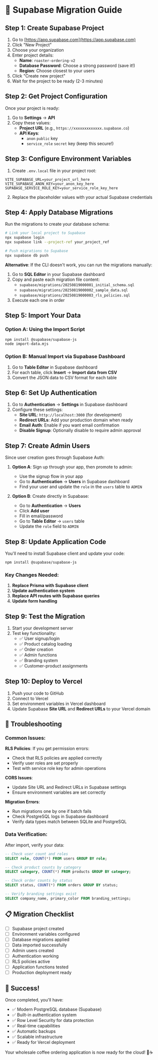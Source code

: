 # 🚀 Supabase Migration Guide

## Step 1: Create Supabase Project

1. Go to [https://app.supabase.com](https://app.supabase.com)
2. Click "New Project"
3. Choose your organization
4. Enter project details:
   - **Name**: `roaster-ordering-v2`
   - **Database Password**: Choose a strong password (save it!)
   - **Region**: Choose closest to your users
5. Click "Create new project"
6. Wait for the project to be ready (2-3 minutes)

## Step 2: Get Project Configuration

Once your project is ready:

1. Go to **Settings** → **API**
2. Copy these values:
   - **Project URL** (e.g., `https://xxxxxxxxxxxxx.supabase.co`)
   - **API Keys**:
     - `anon` `public` key
     - `service_role` `secret` key (keep this secure!)

## Step 3: Configure Environment Variables

1. Create `.env.local` file in your project root:

```env
VITE_SUPABASE_URL=your_project_url_here
VITE_SUPABASE_ANON_KEY=your_anon_key_here
SUPABASE_SERVICE_ROLE_KEY=your_service_role_key_here
```

2. Replace the placeholder values with your actual Supabase credentials

## Step 4: Apply Database Migrations

Run the migrations to create your database schema:

```bash
# Link your local project to Supabase
npx supabase login
npx supabase link --project-ref your_project_ref

# Push migrations to Supabase
npx supabase db push
```

**Alternative**: If the CLI doesn't work, you can run the migrations manually:

1. Go to **SQL Editor** in your Supabase dashboard
2. Copy and paste each migration file content:
   - `supabase/migrations/20250819000001_initial_schema.sql`
   - `supabase/migrations/20250819000002_sample_data.sql`  
   - `supabase/migrations/20250819000003_rls_policies.sql`
3. Execute each one in order

## Step 5: Import Your Data

### Option A: Using the Import Script

```bash
npm install @supabase/supabase-js
node import-data.mjs
```

### Option B: Manual Import via Supabase Dashboard

1. Go to **Table Editor** in Supabase dashboard
2. For each table, click **Insert** → **Import data from CSV**
3. Convert the JSON data to CSV format for each table

## Step 6: Set Up Authentication

1. Go to **Authentication** → **Settings** in Supabase dashboard
2. Configure these settings:
   - **Site URL**: `http://localhost:3000` (for development)
   - **Redirect URLs**: Add your production domain when ready
   - **Email Auth**: Enable if you want email confirmation
   - **Disable Signup**: Optionally disable to require admin approval

## Step 7: Create Admin Users

Since user creation goes through Supabase Auth:

1. **Option A**: Sign up through your app, then promote to admin:
   - Use the signup flow in your app
   - Go to **Authentication** → **Users** in Supabase dashboard
   - Find your user and update the `role` in the `users` table to `ADMIN`

2. **Option B**: Create directly in Supabase:
   - Go to **Authentication** → **Users**
   - Click **Add user**
   - Fill in email/password
   - Go to **Table Editor** → `users` table
   - Update the `role` field to `ADMIN`

## Step 8: Update Application Code

You'll need to install Supabase client and update your code:

```bash
npm install @supabase/supabase-js
```

### Key Changes Needed:

1. **Replace Prisma with Supabase client**
2. **Update authentication system**
3. **Replace API routes with Supabase queries**
4. **Update form handling**

## Step 9: Test the Migration

1. Start your development server
2. Test key functionality:
   - ✅ User signup/login
   - ✅ Product catalog loading
   - ✅ Order creation
   - ✅ Admin functions
   - ✅ Branding system
   - ✅ Customer-product assignments

## Step 10: Deploy to Vercel

1. Push your code to GitHub
2. Connect to Vercel
3. Set environment variables in Vercel dashboard
4. Update Supabase **Site URL** and **Redirect URLs** to your Vercel domain

## 🔧 Troubleshooting

### Common Issues:

**RLS Policies**: If you get permission errors:
- Check that RLS policies are applied correctly
- Verify user roles are set properly
- Test with service role key for admin operations

**CORS Issues**: 
- Update Site URL and Redirect URLs in Supabase settings
- Ensure environment variables are set correctly

**Migration Errors**:
- Run migrations one by one if batch fails
- Check PostgreSQL logs in Supabase dashboard
- Verify data types match between SQLite and PostgreSQL

### Data Verification:

After import, verify your data:

```sql
-- Check user count and roles
SELECT role, COUNT(*) FROM users GROUP BY role;

-- Check product counts by category
SELECT category, COUNT(*) FROM products GROUP BY category;

-- Check order counts by status
SELECT status, COUNT(*) FROM orders GROUP BY status;

-- Verify branding settings exist
SELECT company_name, primary_color FROM branding_settings;
```

## 📋 Migration Checklist

- [ ] Supabase project created
- [ ] Environment variables configured
- [ ] Database migrations applied
- [ ] Data imported successfully
- [ ] Admin users created
- [ ] Authentication working
- [ ] RLS policies active
- [ ] Application functions tested
- [ ] Production deployment ready

## 🎉 Success!

Once completed, you'll have:
- ✅ Modern PostgreSQL database (Supabase)
- ✅ Built-in authentication system
- ✅ Row Level Security for data protection
- ✅ Real-time capabilities
- ✅ Automatic backups
- ✅ Scalable infrastructure
- ✅ Ready for Vercel deployment

Your wholesale coffee ordering application is now ready for the cloud! 🚀☕
